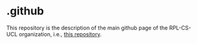 # .github
This repository is the description of the main github page of the RPL-CS-UCL organization, i.e., [this repository](https://github.com/RPL-CS-UCL).
